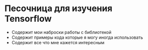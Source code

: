 # Песочница для изучения Tensorflow
- Содержит мои наброски работы с библиотекой
- Содержит примеры кода которые я могу иногда использовать
- Содержит все что мне кажется интересным
